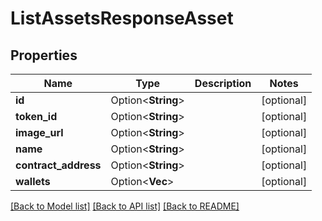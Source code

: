 # ListAssetsResponseAsset

## Properties

Name | Type | Description | Notes
------------ | ------------- | ------------- | -------------
**id** | Option<**String**> |  | [optional]
**token_id** | Option<**String**> |  | [optional]
**image_url** | Option<**String**> |  | [optional]
**name** | Option<**String**> |  | [optional]
**contract_address** | Option<**String**> |  | [optional]
**wallets** | Option<**Vec<String>**> |  | [optional]

[[Back to Model list]](../README.md#documentation-for-models) [[Back to API list]](../README.md#documentation-for-api-endpoints) [[Back to README]](../README.md)


